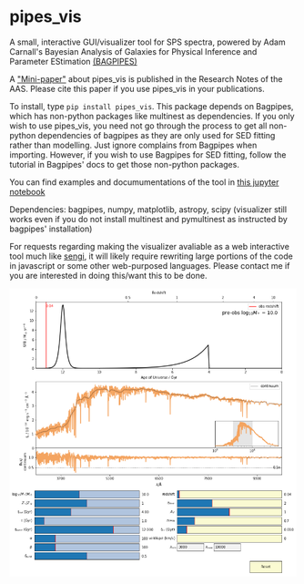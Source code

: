 # pipes_vis
A small, interactive GUI/visualizer tool for SPS spectra, powered by Adam Carnall's Bayesian Analysis of Galaxies for Physical Inference and Parameter EStimation [(BAGPIPES)](https://bagpipes.readthedocs.io/en/latest/) <br>

A ["Mini-paper"](https://iopscience.iop.org/article/10.3847/2515-5172/ac1680) about pipes_vis is published in the Research Notes of the AAS. Please cite this paper if you use pipes_vis in your publications.<br>

To install, type `pip install pipes_vis`. This package depends on Bagpipes, which has non-python packages like multinest as dependencies. If you only wish to use pipes_vis, you need not go through the process to get all non-python dependencies of bagpipes as they are only used for SED fitting rather than modelling. Just ignore complains from Bagpipes when importing. However, if you wish to use Bagpipes for SED fitting, follow the tutorial in Bagpipes' docs to get those non-python packages.<br>

You can find examples and documumentations of the tool in [this jupyter notebook](https://github.com/HinLeung622/pipes_vis/blob/main/pipes_vis_example.ipynb)

Dependencies: bagpipes, numpy, matplotlib, astropy, scipy (visualizer still works even if you do not install multinest and pymultinest as instructed by bagpipes' installation) <br>

For requests regarding making the visualizer avaliable as a web interactive tool much like [sengi](https://www.christopherlovell.co.uk/sengi/), it will likely require rewriting large portions of the code in javascript or some other web-purposed languages. Please contact me if you are interested in doing this/want this to be done.<br>

![alt text](https://github.com/HinLeung622/pipes_vis/blob/main/readme_image.png?raw=true)

